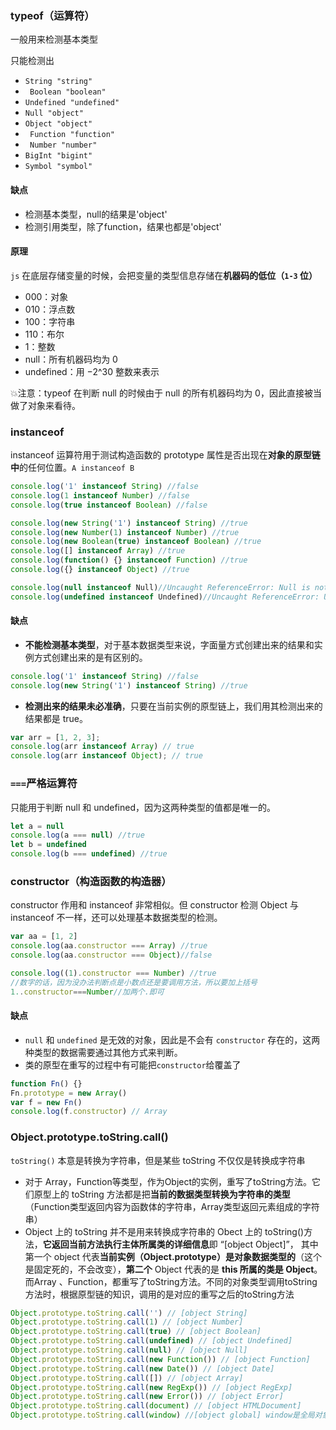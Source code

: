 

### typeof（运算符）

一般用来检测基本类型

只能检测出


- `String "string"`
- ` Boolean "boolean"`  
- `Undefined "undefined"`
- `Null "object"`
- `Object "object"`
- ` Function "function"` 
- ` Number "number"` 
- `BigInt "bigint"`
- `Symbol "symbol"`

#### 缺点

- 检测基本类型，null的结果是'object'
- 检测引用类型，除了function，结果也都是'object'

#### 原理

`js` 在底层存储变量的时候，会把变量的类型信息存储在**机器码的低位（`1-3` 位）**

- 000：对象
- 010：浮点数
- 100：字符串
- 110：布尔
- 1：整数
- null：所有机器码均为 0
- undefined：用 −2^30 整数来表示

💥注意：typeof 在判断 null 的时候由于 null 的所有机器码均为 0，因此直接被当做了对象来看待。

### instanceof

instanceof 运算符用于测试构造函数的 prototype 属性是否出现在**对象的原型链中**的任何位置。`A instanceof B`

```js
console.log('1' instanceof String) //false
console.log(1 instanceof Number) //false
console.log(true instanceof Boolean) //false

console.log(new String('1') instanceof String) //true
console.log(new Number(1) instanceof Number) //true
console.log(new Boolean(true) instanceof Boolean) //true
console.log([] instanceof Array) //true
console.log(function() {} instanceof Function) //true
console.log({} instanceof Object) //true

console.log(null instanceof Null)//Uncaught ReferenceError: Null is not defined
console.log(undefined instanceof Undefined)//Uncaught ReferenceError: Undefined is not defined
```

#### 缺点

- **不能检测基本类型**，对于基本数据类型来说，字面量方式创建出来的结果和实例方式创建出来的是有区别的。

```js
console.log('1' instanceof String) //false
console.log(new String('1') instanceof String) //true
```

- **检测出来的结果未必准确**，只要在当前实例的原型链上，我们用其检测出来的结果都是 true。

```js
var arr = [1, 2, 3]; 
console.log(arr instanceof Array) // true 
console.log(arr instanceof Object); // true
```

### `===`严格运算符

只能用于判断 null 和 undefined，因为这两种类型的值都是唯一的。

```js
let a = null
console.log(a === null) //true
let b = undefined
console.log(b === undefined) //true
```

### constructor（构造函数的构造器）

constructor 作用和 instanceof 非常相似。但 constructor 检测 Object 与 instanceof 不一样，还可以处理基本数据类型的检测。

```js
var aa = [1, 2]
console.log(aa.constructor === Array) //true
console.log(aa.constructor === Object)//false

console.log((1).constructor === Number) //true
//数字的话，因为没办法判断点是小数点还是要调用方法，所以要加上括号
1..constructor===Number//加两个.即可
```
#### 缺点
- `null` 和 `undefined` 是无效的对象，因此是不会有 `constructor` 存在的，这两种类型的数据需要通过其他方式来判断。
- 类的原型在重写的过程中有可能把`constructor`给覆盖了

```js
function Fn() {} 
Fn.prototype = new Array() 
var f = new Fn() 
console.log(f.constructor) // Array
```

### Object.prototype.toString.call()

`toString()` 本意是转换为字符串，但是某些 toString 不仅仅是转换成字符串

- 对于 Array，Function等类型，作为Object的实例，重写了toString方法。它们原型上的 toString 方法都是把**当前的数据类型转换为字符串的类型**（Function类型返回内容为函数体的字符串，Array类型返回元素组成的字符串）
- Object 上的 toString 并不是用来转换成字符串的 Obect 上的 toString()方法，**它返回当前方法执行主体所属类的详细信息**即 “[object Object]”， 其中第一个 object 代表**当前实例（Object.prototype）是对象数据类型的**（这个是固定死的，不会改变），**第二个** Object 代表的是 **this 所属的类是 Object**。而Array 、Function，都重写了toString方法。不同的对象类型调用toString方法时，根据原型链的知识，调用的是对应的重写之后的toString方法

```js
Object.prototype.toString.call('') // [object String]
Object.prototype.toString.call(1) // [object Number]
Object.prototype.toString.call(true) // [object Boolean]
Object.prototype.toString.call(undefined) // [object Undefined]
Object.prototype.toString.call(null) // [object Null]
Object.prototype.toString.call(new Function()) // [object Function]
Object.prototype.toString.call(new Date()) // [object Date]
Object.prototype.toString.call([]) // [object Array]
Object.prototype.toString.call(new RegExp()) // [object RegExp]
Object.prototype.toString.call(new Error()) // [object Error]
Object.prototype.toString.call(document) // [object HTMLDocument]
Object.prototype.toString.call(window) //[object global] window是全局对象global的引用
```